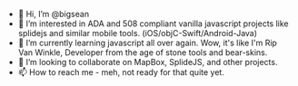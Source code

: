 - 👋 Hi, I’m @bigsean
- 👀 I’m interested in ADA and 508 compliant vanilla javascript projects like splidejs and similar mobile tools. (iOS/objC-Swift/Android-Java)
- 🌱 I’m currently learning javascript all over again. Wow, it's like I'm Rip Van Winkle, Developer from the age of stone tools and bear-skins.
- 💞️ I’m looking to collaborate on MapBox, SplideJS, and other projects.
- 📫 How to reach me - meh, not ready for that quite yet.

<!---
bigsean/bigsean is a ✨ special ✨ repository because its `README.md` (this file) appears on your GitHub profile.
You can click the Preview link to take a look at your changes.
--->
